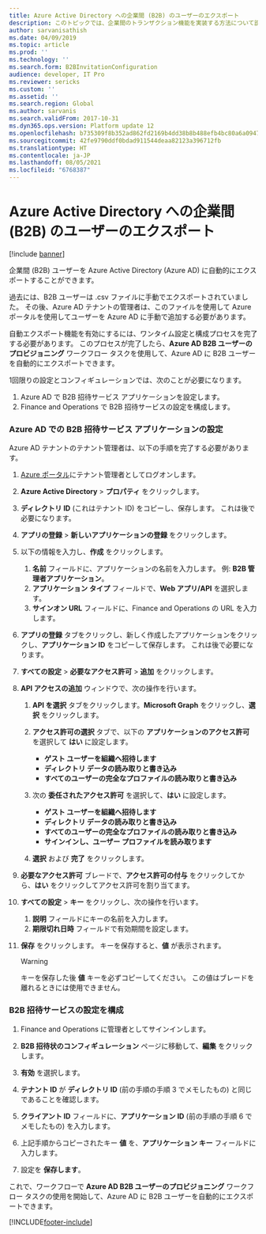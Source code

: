 ```yaml
---
title: Azure Active Directory への企業間 (B2B) のユーザーのエクスポート
description: このトピックでは、企業間のトランザクション機能を実装する方法について説明します。
author: sarvanisathish
ms.date: 04/09/2019
ms.topic: article
ms.prod: ''
ms.technology: ''
ms.search.form: B2BInvitationConfiguration
audience: developer, IT Pro
ms.reviewer: sericks
ms.custom: ''
ms.assetid: ''
ms.search.region: Global
ms.author: sarvanis
ms.search.validFrom: 2017-10-31
ms.dyn365.ops.version: Platform update 12
ms.openlocfilehash: b735309f8b352ad862fd2169b4dd38b8b488efb4bc80a6a094758941f9a8e4d6
ms.sourcegitcommit: 42fe9790ddf0bdad911544deaa82123a396712fb
ms.translationtype: HT
ms.contentlocale: ja-JP
ms.lasthandoff: 08/05/2021
ms.locfileid: "6768387"
---
```

# <a name="export-business-to-business-b2b-users-to-azure-active-directory"></a>Azure Active Directory への企業間 (B2B) のユーザーのエクスポート

[!include [banner](../includes/banner.md)]

企業間 (B2B) ユーザーを Azure Active Directory (Azure AD) に自動的にエクスポートすることができます。 

過去には、B2B ユーザーは .csv ファイルに手動でエクスポートされていました。 その後、Azure AD テナントの管理者は、このファイルを使用して Azure ポータルを使用してユーザーを Azure AD に手動で追加する必要があります。 

自動エクスポート機能を有効にするには、ワンタイム設定と構成プロセスを完了する必要があります。 このプロセスが完了したら、**Azure AD B2B ユーザーのプロビジョニング** ワークフロー タスクを使用して、Azure AD に B2B ユーザーを自動的にエクスポートできます。

1回限りの設定とコンフィギュレーションでは、次のことが必要になります。 
1. Azure AD で B2B 招待サービス アプリケーションを設定します。
2. Finance and Operations で B2B 招待サービスの設定を構成します。

### <a name="set-up-a-b2b-invitation-service-application-in-azure-ad"></a>Azure AD での B2B 招待サービス アプリケーションの設定
Azure AD テナントのテナント管理者は、以下の手順を完了する必要があります。

1. [Azure ポータル](https://portal.azure.com)にテナント管理者としてログオンします。 

2. **Azure Active Directory** > **プロパティ** をクリックします。

3. **ディレクトリ ID** (これはテナント ID) をコピーし、保存します。 これは後で必要になります。

4. **アプリの登録** > **新しいアプリケーションの登録** をクリックします。

5. 以下の情報を入力し、**作成** をクリックします。
    1. **名前** フィールドに、アプリケーションの名前を入力します。 例: **B2B 管理者アプリケーション**。
    2. **アプリケーション タイプ** フィールドで、**Web アプリ/API** を選択します。
    3. **サインオン URL** フィールドに、Finance and Operations の URL を入力します。
  
6. **アプリの登録** タブをクリックし、新しく作成したアプリケーションをクリックし、**アプリケーション ID** をコピーして保存します。 これは後で必要になります。

7. **すべての設定** > **必要なアクセス許可** > **追加** をクリックします。

8. **API アクセスの追加** ウィンドウで、次の操作を行います。
    1. **API を選択** タブをクリックします。**Microsoft Graph** をクリックし、**選択** をクリックします。
    
    2. **アクセス許可の選択** タブで、以下の **アプリケーションのアクセス許可** を選択して **はい** に設定します。
         - **ゲスト ユーザーを組織へ招待します**
         - **ディレクトリ データの読み取りと書き込み**
         - **すべてのユーザーの完全なプロファイルの読み取りと書き込み**
    
    3. 次の **委任されたアクセス許可** を選択して、**はい** に設定します。
         - **ゲスト ユーザーを組織へ招待します**
         - **ディレクトリ データの読み取りと書き込み**
         - **すべてのユーザーの完全なプロファイルの読み取りと書き込み**
         - **サインインし、ユーザー プロファイルを読み取ります**
     
    4. **選択** および **完了** をクリックします。
    
9. **必要なアクセス許可** ブレードで、**アクセス許可の付与** をクリックしてから、**はい** をクリックしてアクセス許可を割り当てます。

10. **すべての設定** > **キー** をクリックし、次の操作を行います。 
    1. **説明** フィールドにキーの名前を入力します。
    2. **期限切れ日時** フィールドで有効期間を設定します。
  
11. **保存** をクリックします。 キーを保存すると、**値** が表示されます。 

    > [!WARNING]
    > キーを保存した後 **値** キーを必ずコピーしてください。 この値はブレードを離れるときには使用できません。

### <a name="configure-the-b2b-invitation-service-settings"></a>B2B 招待サービスの設定を構成

1. Finance and Operations に管理者としてサインインします。

2. **B2B 招待状のコンフィギュレーション** ページに移動して、**編集** をクリックします。

3. **有効** を選択します。

4. **テナント ID** が **ディレクトリ ID** (前の手順の手順 3 でメモしたもの) と同じであることを確認します。

5. **クライアント ID** フィールドに、**アプリケーション ID** (前の手順の手順 6 でメモしたもの) を入力します。

6. 上記手順からコピーされたキー **値** を、**アプリケーション キー** フィールドに入力します。

7. 設定を **保存します**。

これで、ワークフローで **Azure AD B2B ユーザーのプロビジョニング** ワークフロー タスクの使用を開始して、Azure AD に B2B ユーザーを自動的にエクスポートできます。


[!INCLUDE[footer-include](../../../includes/footer-banner.md)]